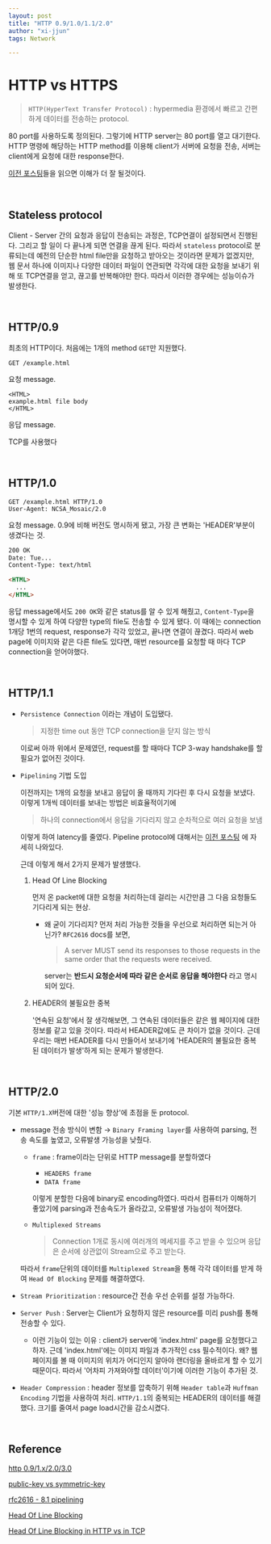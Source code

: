 ```yaml
---
layout: post
title: "HTTP 0.9/1.0/1.1/2.0"
author: "xi-jjun"
tags: Network

---
```


# HTTP vs HTTPS

> `HTTP(HyperText Transfer Protocol)` : hypermedia 환경에서 빠르고 간편하게 데이터를 전송하는 protocol.

80 port를 사용하도록 정의된다. 그렇기에 HTTP server는 80 port를 열고 대기한다. HTTP 명령에 해당하는 HTTP method를 이용해 client가 서버에 요청을 전송, 서버는 client에게 요청에 대한 response한다. 

[이전 포스팅](https://xi-jjun.github.io/2022-01-07/inflearn_network1)들을 읽으면 이해가 더 잘 될것이다.

<br>

## Stateless protocol

Client - Server 간의 요청과 응답이 전송되는 과정은, TCP연결이 설정되면서 진행된다. 그리고 할 일이 다 끝나게 되면 연결을 끊게 된다. 따라서 `stateless` protocol로 분류되는데 예전의 단순한 html file만을 요청하고 받아오는 것이라면 문제가 없겠지만, 웹 문서 하나에 이미지나 다양한 데이터 파일이 연관되면 각각에 대한 요청을 보내기 위해 또 TCP연결을 얻고, 끊고를 반복해야만 한다. 따라서 이러한 경우에는 성능이슈가 발생한다.

<br>

## HTTP/0.9

최초의 HTTP이다. 처음에는 1개의 method `GET`만 지원했다.

```http
GET /example.html
```

요청 message.

```http
<HTML>
example.html file body
</HTML>
```

응답 message.

TCP를 사용했다

<br>

## HTTP/1.0

```http
GET /example.html HTTP/1.0
User-Agent: NCSA_Mosaic/2.0
```

요청 message. 0.9에 비해 버전도 명시하게 됐고, 가장 큰 변화는 'HEADER'부분이 생겼다는 것.

```html
200 OK
Date: Tue...
Content-Type: text/html

<HTML>
  ...
</HTML>
```

응답 message에서도 `200 OK`와 같은 status를 알 수 있게 해줬고, `Content-Type`을 명시할 수 있게 하여 다양한 type의 file도 전송할 수 있게 됐다. 이 때에는 connection 1개당 1번의 request, response가 각각 있었고, 끝나면 연결이 끊겼다. 따라서 web page에 이미지와 같은 다른 file도 있다면, 매번 resource를 요청할 때 마다 TCP connection을 얻어야했다.

<br>

## HTTP/1.1

- `Persistence Connection` 이라는 개념이 도입됐다.

  > 지정한 time out 동안 TCP connection을 닫지 않는 방식

  이로써 아까 위에서 문제였던, request를 할 때마다 TCP 3-way handshake를 할 필요가 없어진 것이다.

- `Pipelining` 기법 도입

  이전까지는 1개의 요청을 보내고 응답이 올 때까지 기다린 후 다시 요청을 보냈다. 이렇게 1개씩 데이터를 보내는 방법은 비효율적이기에 

  > 하나의 connection에서 응답을 기다리지 않고 순차적으로 여러 요청을 보냄

  이렇게 하여 latency를 줄였다. Pipeline protocol에 대해서는 [이전 포스팅](https://xi-jjun.github.io/2021-04-17/kocwnetwork_5) 에 자세히 나와있다.

  근데 이렇게 해서 2가지 문제가 발생했다.

  1. Head Of Line Blocking

     먼저 온 packet에 대한 요청을 처리하는데 걸리는 시간만큼 그 다음 요청들도 기다리게 되는 현상. 

     - 왜 굳이 기다리지? 먼저 처리 가능한 것들을 우선으로 처리하면 되는거 아닌가? `RFC2616` docs를 보면,

       >A server MUST send its responses to those requests in the same order that the requests were received.

       server는 **반드시 요청순서에 따라 같은 순서로 응답을 해야한다** 라고 명시되어 있다.

  2. HEADER의 불필요한 중복

     '연속된 요청'에서 잘 생각해보면, 그 연속된 데이터들은 같은 웹 페이지에 대한 정보를 같고 있을 것이다. 따라서 HEADER값에도 큰 차이가 없을 것이다. 근데 우리는 매번 HEADER를 다시 만들어서 보내기에 'HEADER의 불필요한 중복된 데이터가 발생'하게 되는 문제가 발생한다.

<br>

## HTTP/2.0

기본 `HTTP/1.X`버전에 대한 '성능 향상'에 초점을 둔 protocol.

- message 전송 방식이 변함 → `Binary Framing layer`를 사용하여 parsing, 전송 속도를 높였고, 오류발생 가능성을 낮췄다.

  - `frame` : frame이라는 단위로 HTTP message를 분할하였다

    - `HEADERS frame`
    - `DATA frame`

    이렇게 분할한 다음에 binary로 encoding하였다. 따라서 컴퓨터가 이해하기 좋았기에 parsing과 전송속도가 올라갔고, 오류발생 가능성이 적어졌다. 

  - `Multiplexed Streams` 

    > Connection 1개로 동시에 여러개의 메세지를 주고 받을 수 있으며 응답은 순서에 상관없이 Stream으로 주고 받는다. 

  따라서 `frame`단위의 데이터를 `Multiplexed Stream`을 통해 각각 데이터를 받게 하여 `Head Of Blocking` 문제를 해결하였다.

- `Stream Prioritization` : resource간 전송 우선 순위를 설정 가능하다.

- `Server Push` : Server는 Client가 요청하지 않은 resource를 미리 push를 통해 전송할 수 있다. 

  - 이런 기능이 있는 이유 : client가 server에 'index.html' page를 요청했다고 하자. 근데 'index.html'에는 이미지 파일과 추가적인 css 필수적이다. 왜? 웹 페이지를 볼 때 이미지의 위치가 어디인지 알아야 랜더링을 올바르게 할 수 있기 때문이다. 따라서 '어차피 가져와야할 데이터'이기에 이러한 기능이 추가된 것.

- `Header Compression` : header 정보를 압축하기 위해 `Header table`과 `Huffman Encoding` 기법을 사용하여 처리. `HTTP/1.1`의 중복되는 HEADER의 데이터를 해결했다. 크기를 줄여서 page load시간을 감소시켰다.



<br>

## Reference

[http 0.9/1.x/2.0/3.0](https://www.youtube.com/watch?v=xcrjamphIp4)

[public-key vs symmetric-key](https://www.youtube.com/watch?v=H6lpFRpyl14)

[rfc2616 - 8.1 pipelining](https://www.ietf.org/rfc/rfc2616.txt)

[Head Of Line Blocking](https://withbundo.blogspot.com/2021/02/httphol-head-of-line-blocking.html)

[Head Of Line Blocking in HTTP vs in TCP](https://seokbeomkim.github.io/posts/http1-http2/)

